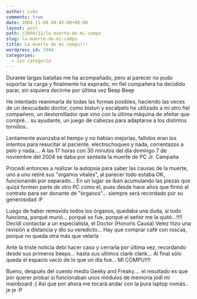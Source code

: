 ```yaml
---
author: ivan
comments: true
date: 2004-11-08 09:45:00+00:00
layout: post
path: /2004/11/la-muerte-de-mi-compu
slug: la-muerte-de-mi-compu
title: La muerte de mi compu!!!
wordpress_id: 1044
categories:
  - Sin categoría
---
```


Durante largas batallas me ha acompañado, pero al parecer no pudo soportar la carga y finalmente ha expirado, mi fiel compañera ha decidido parar, sin siquiera decirme por última vez Beep Beep

He intentado reanimarla de todas las formas posibles, haciendo las veces de un descuidado doctor, como bisturí y escalpelo he utilizado a mi otro fiel compañero, un destornillador que vino con la última máquina de afeitar que compré... su ayudante, un juego de cabezas para adaptarse a los distintos tornillos..

Lentamente avanzaba el tiempo y no habían mejorías, fallidos eran los intentos para resucitar al paciente, electrochoques y nada, correntazos a pelo y nada.... A las 17 horas con 30 minutos del día domingo 7 de noviembre del 2004 se daba por sentada la muerte de PC Jr. Campaña

Procedí entonces a realizar la autopsia para saber las causas de la muerte, uno a uno retiré sus "organos vitales", al parecer todo estaba OK, funcionando por separado... En un lugar se iban acumulando las piezas que quizá formen parte de otro PC como él, pues desde hace años que firmó el contrato para ser donante de "órganos"... siempre será recordado por su generosidad :P

Luego de haber removido todos los órganos, quedaba una duda, si todo funciona, porqué murió... porqué se fue, porqué el señor me la quitó...!!!! Decidí contactar a un especialista, el Doctor (Honoris Causa) Velez hizo una revisión a distancia y dio su veredicto... Hay que comprar café con roscas, porque no queda otra más que velarla

Ante la triste noticia debí hacer caso y cerrarla por última vez, recordando desde sus primeros beeps... hasta sus ultimos clank clank... Al final sólo queda el espacio vacío de lo que un día fue... MI COMPU!!!!

Bueno, después del cuento medio Geeky and Freaky.... el resultado es que por querer probar si funcionaban unos módulos de memoria jodí mi mainboard :(
Así que por ahora me tocará andar con la pura laptop nomás.. je je :P
